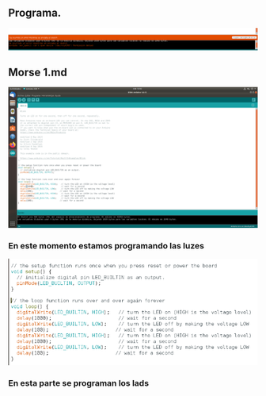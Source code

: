 ## Programa.

![Error](https://github.com/St1v3n3223/Arduino/blob/main/Captura%20de%20pantalla%20de%202021-10-06%2012-09-56.png)

## Morse 1.md

![](https://raw.githubusercontent.com/St1v3n3223/Arduino/main/Captura%20de%20pantalla%20de%202021-10-13%2012-52-33%20-%201.png)

### En este momento estamos programando las luzes

![](https://raw.githubusercontent.com/St1v3n3223/Arduino/main/Captura%20de%20pantalla%20de%202021-10-13%2012-57-53.png)

### En esta parte se programan los lads



